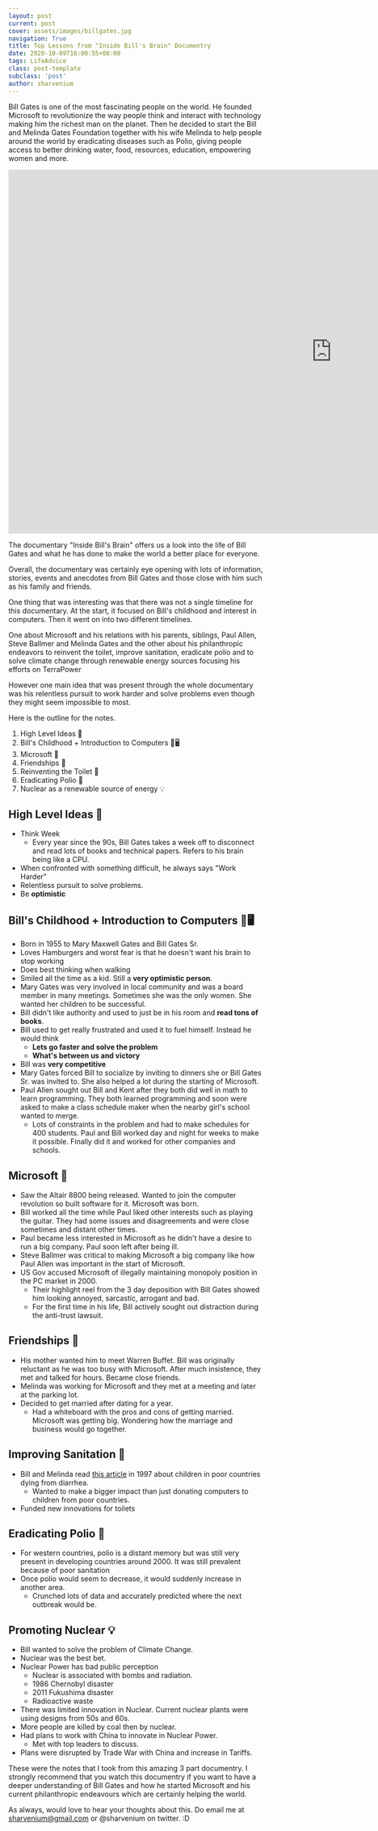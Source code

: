 ```yaml
---
layout: post
current: post
cover: assets/images/billgates.jpg
navigation: True
title: Top Lessons from "Inside Bill's Brain" Documentry 
date: 2020-10-09T16:00:55+08:00
tags: LifeAdvice
class: post-template
subclass: 'post'
author: sharvenium
---
```



Bill Gates is one of the most fascinating people on the world. He founded Microsoft to revolutionize the way people think and interact with technology making him the richest man on the planet. Then he decided to start the Bill and Melinda Gates Foundation together with his wife Melinda to help people around the world by eradicating diseases such as Polio, giving people access to better drinking water, food, resources, education, empowering women and more. 

<iframe width="1280" height="720" src="https://www.youtube.com/embed/Nc7IvmJesS4" frameborder="0" allow="accelerometer; autoplay; clipboard-write; encrypted-media; gyroscope; picture-in-picture" allowfullscreen></iframe>

The documentary "Inside Bill's Brain" offers us a look into the life of Bill Gates and what he has done to make the world a better place for everyone. 

Overall, the documentary was certainly eye opening with lots of information, stories, events and anecdotes from Bill Gates and those close with him such as his family and friends.

One thing that was interesting was that there was not a single timeline for this documentary. At the start, it focused on Bill's childhood and interest in computers. Then it went on into two different timelines. 

One about Microsoft and his relations with his parents, siblings, Paul Allen, Steve Ballmer and Melinda Gates and the other about his philanthropic endeavors to reinvent the toilet, improve sanitation, eradicate polio and to solve climate change through renewable energy sources focusing his efforts on TerraPower 

However one main idea that was present through the whole documentary was his relentless pursuit to work harder and solve problems even though they might seem impossible to most. 

Here is the outline for the notes. 
1. High Level Ideas 🧠
2. Bill's Childhood + Introduction to Computers 👶🖥
3. Microsoft 🚀
4. Friendships 👫
5. Reinventing the Toilet 🧼
6. Eradicating Polio 🦠
7. Nuclear as a renewable source of energy 💡


## High Level Ideas 🧠
- Think Week
	- Every year since the 90s, Bill Gates takes a week off to disconnect and read lots of books and technical papers. Refers to his brain being like a CPU. 
- When confronted with something difficult, he always says "Work Harder"
- Relentless pursuit to solve problems.
- Be **optimistic**


## Bill's Childhood + Introduction to Computers 👶🖥
- Born in 1955 to Mary Maxwell Gates and Bill Gates Sr.
- Loves Hamburgers and worst fear is that he doesn't want his brain to stop working
- Does best thinking when walking
- Smiled all the time as a kid. Still a **very optimistic person**.
- Mary Gates was very involved in local community and was a board member in many meetings. Sometimes she was the only women. She wanted her children to be successful. 
- Bill didn't like authority and used to just be in his room and **read tons of books**. 
- Bill used to get really frustrated and used it to fuel himself. Instead he would think
	- **Lets go faster and solve the problem**
	- **What's between us and victory**
- Bill was **very competitive**
- Mary Gates forced Bill to socialize by inviting to dinners she or Bill Gates Sr. was invited to. She also helped a lot during the starting of Microsoft.
- Paul Allen sought out Bill and Kent after they both did well in math to learn programming. They both learned programming and soon were asked to make a class schedule maker when the nearby girl's school wanted to merge. 
	- Lots of constraints in the problem and had to make schedules for 400 students. Paul and Bill worked day and night for weeks to make it possible. Finally did it and worked for other companies and schools.


## Microsoft 🚀
- Saw the Altair 8800 being released. Wanted to join the computer revolution so built software for it. Microsoft was born.
- Bill worked all the time while Paul liked other interests such as playing the guitar. They had some issues and disagreements and were close sometimes and distant other times. 
- Paul became less interested in Microsoft as he didn't have a desire to run a big company. Paul soon left after being ill.
- Steve Ballmer was critical to making Microsoft a big company like how Paul Allen was important in the start of Microsoft.
- US Gov accused Microsoft of illegally maintaining monopoly position in the PC market in 2000. 
	- Their highlight reel from the 3 day deposition with Bill Gates showed him looking annoyed, sarcastic, arrogant and bad. 
	- For the first time in his life, Bill actively sought out distraction during the anti-trust lawsuit. 


## Friendships 👫
- His mother wanted him to meet Warren Buffet. Bill was originally reluctant as he was too busy with Microsoft. After much insistence, they met and talked for hours. Became close friends.
- Melinda was working for Microsoft and they met at a meeting and later at the parking lot. 
- Decided to get married after dating for a year. 
	- Had a whiteboard with the pros and cons of getting married. Microsoft was getting big. Wondering how the marriage and business would go together. 


## Improving Sanitation 🧼
- Bill and Melinda read [this article](https://www.nytimes.com/1997/01/09/world/for-third-world-water-is-still-a-deadly-drink.html) in 1997 about children in poor countries dying from diarrhea. 
	- Wanted to make a bigger impact than just donating computers to children from poor countries. 
- Funded new innovations for toilets


## Eradicating Polio 🦠
- For western countries, polio is a distant memory but was still very present in developing countries around 2000. It was still prevalent because of poor sanitation
- Once polio would seem to decrease, it would suddenly increase in another area. 
	- Crunched lots of data and accurately predicted where the next outbreak would be. 


## Promoting Nuclear 💡
- Bill wanted to solve the problem of Climate Change. 
- Nuclear was the best bet. 
- Nuclear Power has bad public perception
	- Nuclear is associated with bombs and radiation. 
	- 1986 Chernobyl disaster
	- 2011 Fukushima disaster
	- Radioactive waste
- There was limited innovation in Nuclear. Current nuclear plants were using designs from 50s and 60s. 
- More people are killed by coal then by nuclear. 
- Had plans to work with China to innovate in Nuclear Power. 
	- Met with top leaders to discuss. 
- Plans were disrupted by Trade War with China and increase in Tariffs.

These were the notes that I took from this amazing 3 part documentry. I strongly recommend that you watch this documentry if you want to have a deeper understanding of Bill Gates and how he started Microsoft and his current philanthropic endeavours which are certainly helping the world. 

As always, would love to hear your thoughts about this. Do email me at sharvenium@gmail.com or @sharvenium on twitter. :D